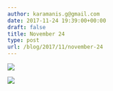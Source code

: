 ```yaml
---
author: karamanis.g@gmail.com
date: 2017-11-24 19:39:00+00:00
draft: false
title: November 24
type: post
url: /blog/2017/11/november-24
---
```




  
   ![](https://images.squarespace-cdn.com/content/v1/4f3f61bae4b063b909445965/1511537603935-0KVRM5EDI4K0CGYSDVQG/ke17ZwdGBToddI8pDm48kJUlZr2Ql5GtSKWrQpjur5t7gQa3H78H3Y0txjaiv_0fDoOvxcdMmMKkDsyUqMSsMWxHk725yiiHCCLfrh8O1z5QPOohDIaIeljMHgDF5CVlOqpeNLcJ80NK65_fV7S1UfNdxJhjhuaNor070w_QAc94zjGLGXCa1tSmDVMXf8RUVhMJRmnnhuU1v2M8fLFyJw/IMG_2875.jpg?format=original)

  

  
   ![](https://images.squarespace-cdn.com/content/v1/4f3f61bae4b063b909445965/1511538216482-NQ1GLESI1JL3IIT92IOW/ke17ZwdGBToddI8pDm48kNiEM88mrzHRsd1mQ3bxVct7gQa3H78H3Y0txjaiv_0fDoOvxcdMmMKkDsyUqMSsMWxHk725yiiHCCLfrh8O1z4YTzHvnKhyp6Da-NYroOW3ZGjoBKy3azqku80C789l0s0XaMNjCqAzRibjnE_wBlkZ2axuMlPfqFLWy-3Tjp4nKScCHg1XF4aLsQJlo6oYbA/IMG_2878.jpg?format=original)

  


